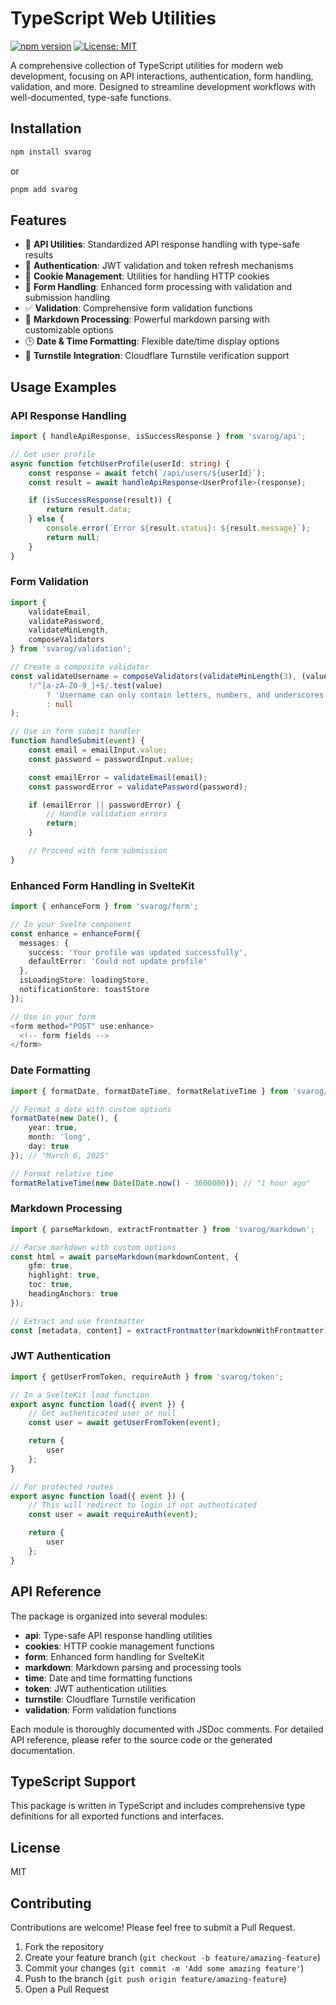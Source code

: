 # TypeScript Web Utilities

[![npm version](https://badge.fury.io/js/svarog.svg)](https://badge.fury.io/js/svarog)
[![License: MIT](https://img.shields.io/badge/License-MIT-yellow.svg)](https://opensource.org/licenses/MIT)

A comprehensive collection of TypeScript utilities for modern web development, focusing on API interactions, authentication, form handling, validation, and more. Designed to streamline development workflows with well-documented, type-safe functions.

## Installation

```bash
npm install svarog
```

or

```bash
pnpm add svarog
```

## Features

- 🔄 **API Utilities**: Standardized API response handling with type-safe results
- 🔐 **Authentication**: JWT validation and token refresh mechanisms
- 🍪 **Cookie Management**: Utilities for handling HTTP cookies
- 📝 **Form Handling**: Enhanced form processing with validation and submission handling
- ✅ **Validation**: Comprehensive form validation functions
- 📄 **Markdown Processing**: Powerful markdown parsing with customizable options
- 🕒 **Date & Time Formatting**: Flexible date/time display options
- 🔄 **Turnstile Integration**: Cloudflare Turnstile verification support

## Usage Examples

### API Response Handling

```typescript
import { handleApiResponse, isSuccessResponse } from 'svarog/api';

// Get user profile
async function fetchUserProfile(userId: string) {
	const response = await fetch(`/api/users/${userId}`);
	const result = await handleApiResponse<UserProfile>(response);

	if (isSuccessResponse(result)) {
		return result.data;
	} else {
		console.error(`Error ${result.status}: ${result.message}`);
		return null;
	}
}
```

### Form Validation

```typescript
import {
	validateEmail,
	validatePassword,
	validateMinLength,
	composeValidators
} from 'svarog/validation';

// Create a composite validator
const validateUsername = composeValidators(validateMinLength(3), (value) =>
	!/^[a-zA-Z0-9_]+$/.test(value)
		? 'Username can only contain letters, numbers, and underscores'
		: null
);

// Use in form submit handler
function handleSubmit(event) {
	const email = emailInput.value;
	const password = passwordInput.value;

	const emailError = validateEmail(email);
	const passwordError = validatePassword(password);

	if (emailError || passwordError) {
		// Handle validation errors
		return;
	}

	// Proceed with form submission
}
```

### Enhanced Form Handling in SvelteKit

```typescript
import { enhanceForm } from 'svarog/form';

// In your Svelte component
const enhance = enhanceForm({
  messages: {
    success: 'Your profile was updated successfully',
    defaultError: 'Could not update profile'
  },
  isLoadingStore: loadingStore,
  notificationStore: toastStore
});

// Use in your form
<form method="POST" use:enhance>
  <!-- form fields -->
</form>
```

### Date Formatting

```typescript
import { formatDate, formatDateTime, formatRelativeTime } from 'svarog/time';

// Format a date with custom options
formatDate(new Date(), {
	year: true,
	month: 'long',
	day: true
}); // "March 6, 2025"

// Format relative time
formatRelativeTime(new Date(Date.now() - 3600000)); // "1 hour ago"
```

### Markdown Processing

```typescript
import { parseMarkdown, extractFrontmatter } from 'svarog/markdown';

// Parse markdown with custom options
const html = await parseMarkdown(markdownContent, {
	gfm: true,
	highlight: true,
	toc: true,
	headingAnchors: true
});

// Extract and use frontmatter
const [metadata, content] = extractFrontmatter(markdownWithFrontmatter);
```

### JWT Authentication

```typescript
import { getUserFromToken, requireAuth } from 'svarog/token';

// In a SvelteKit load function
export async function load({ event }) {
	// Get authenticated user or null
	const user = await getUserFromToken(event);

	return {
		user
	};
}

// For protected routes
export async function load({ event }) {
	// This will redirect to login if not authenticated
	const user = await requireAuth(event);

	return {
		user
	};
}
```

## API Reference

The package is organized into several modules:

- **api**: Type-safe API response handling utilities
- **cookies**: HTTP cookie management functions
- **form**: Enhanced form handling for SvelteKit
- **markdown**: Markdown parsing and processing tools
- **time**: Date and time formatting functions
- **token**: JWT authentication utilities
- **turnstile**: Cloudflare Turnstile verification
- **validation**: Form validation functions

Each module is thoroughly documented with JSDoc comments. For detailed API reference, please refer to the source code or the generated documentation.

## TypeScript Support

This package is written in TypeScript and includes comprehensive type definitions for all exported functions and interfaces.

## License

MIT

## Contributing

Contributions are welcome! Please feel free to submit a Pull Request.

1. Fork the repository
2. Create your feature branch (`git checkout -b feature/amazing-feature`)
3. Commit your changes (`git commit -m 'Add some amazing feature'`)
4. Push to the branch (`git push origin feature/amazing-feature`)
5. Open a Pull Request
